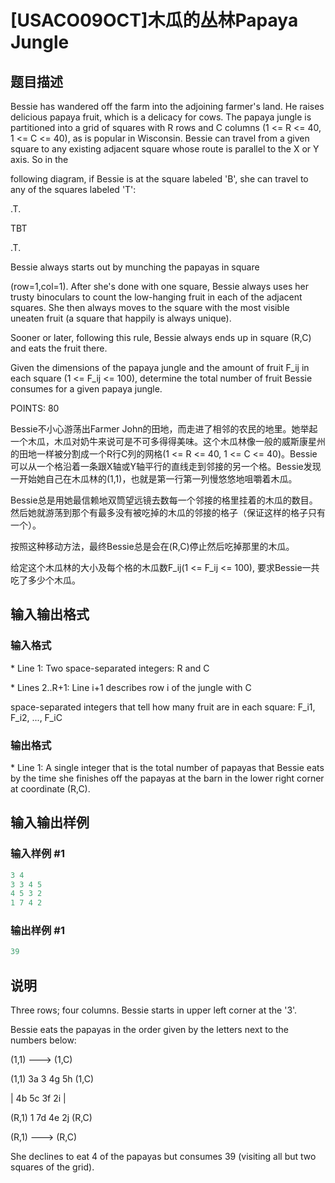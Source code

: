 # [USACO09OCT]木瓜的丛林Papaya Jungle

## 题目描述

Bessie has wandered off the farm into the adjoining farmer's land. He raises delicious papaya fruit, which is a delicacy for cows. The papaya jungle is partitioned into a grid of squares with R rows and C columns (1 <= R <= 40, 1 <= C <= 40), as is popular in Wisconsin. Bessie can travel from a given square to any existing adjacent square whose route is parallel to the X or Y axis. So in the

following diagram, if Bessie is at the square labeled 'B', she can travel to any of the squares labeled 'T':

.T.

TBT

.T.

Bessie always starts out by munching the papayas in square

(row=1,col=1). After she's done with one square, Bessie always uses her trusty binoculars to count the low-hanging fruit in each of the adjacent squares. She then always moves to the square with the most visible uneaten fruit (a square that happily is always unique).

Sooner or later, following this rule, Bessie always ends up in square (R,C) and eats the fruit there.

Given the dimensions of the papaya jungle and the amount of fruit F\_ij in each square (1 <= F\_ij <= 100), determine the total number of fruit Bessie consumes for a given papaya jungle.

POINTS: 80

Bessie不小心游荡出Farmer John的田地，而走进了相邻的农民的地里。她举起一个木瓜，木瓜对奶牛来说可是不可多得得美味。这个木瓜林像一般的威斯康星州的田地一样被分割成一个R行C列的网格(1 <= R <= 40, 1 <= C <= 40)。Bessie可以从一个格沿着一条跟X轴或Y轴平行的直线走到邻接的另一个格。Bessie发现一开始她自己在木瓜林的(1,1)，也就是第一行第一列慢悠悠地咀嚼着木瓜。

Bessie总是用她最信赖地双筒望远镜去数每一个邻接的格里挂着的木瓜的数目。然后她就游荡到那个有最多没有被吃掉的木瓜的邻接的格子（保证这样的格子只有一个）。

按照这种移动方法，最终Bessie总是会在(R,C)停止然后吃掉那里的木瓜。

给定这个木瓜林的大小及每个格的木瓜数F\_ij(1 <= F\_ij <= 100), 要求Bessie一共吃了多少个木瓜。

## 输入输出格式

### 输入格式

\* Line 1: Two space-separated integers: R and C

\* Lines 2..R+1: Line i+1 describes row i of the jungle with C

space-separated integers that tell how many fruit are in each square: F\_i1, F\_i2, ..., F\_iC

### 输出格式

\* Line 1: A single integer that is the total number of papayas that Bessie eats by the time she finishes off the papayas at the barn in the lower right corner at coordinate (R,C).

## 输入输出样例

### 输入样例 #1

```cpp
3 4 
3 3 4 5 
4 5 3 2 
1 7 4 2 

```
### 输出样例 #1

```cpp
39 

```
## 说明

Three rows; four columns. Bessie starts in upper left corner at the '3'.

Bessie eats the papayas in the order given by the letters next to the numbers below:

(1,1) ---> (1,C)

(1,1) 3a 3 4g 5h (1,C)

| 4b 5c 3f 2i |

(R,1) 1 7d 4e 2j (R,C)

(R,1) ---> (R,C)

She declines to eat 4 of the papayas but consumes 39 (visiting all but two squares of the grid).

